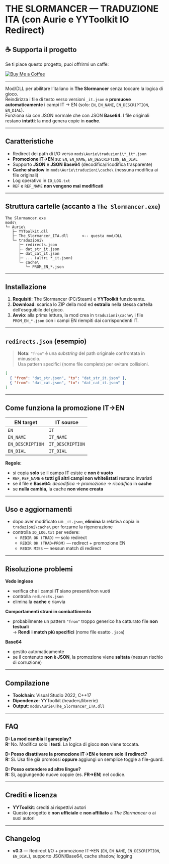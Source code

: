 # THE SLORMANCER — TRADUZIONE ITA (con Aurie e YYToolkit IO Redirect)

## ☕ Supporta il progetto

Se ti piace questo progetto, puoi offrirmi un caffè:

[![Buy Me a Coffee](https://img.shields.io/badge/Buy%20Me%20a%20Coffee-%E2%98%95-yellow?style=for-the-badge)](https://www.buymeacoffee.com/lele344)

---

Mod/DLL per abilitare l’italiano in **The Slormancer** senza toccare la logica di gioco.  
Reindirizza i file di testo verso versioni `_it.json` e **promuove automaticamente** i campi IT → EN (solo: `EN`, `EN_NAME`, `EN_DESCRIPTION`, `EN_DIAL`).  
Funziona sia con JSON normale che con JSON **Base64**. I file originali restano **intatti**: la mod genera copie in **cache**.

---

## Caratteristiche

- Redirect dei path di I/O verso `mods\Aurie\traduzioni\*_it*.json`
- **Promozione IT→EN** su: `EN`, `EN_NAME`, `EN_DESCRIPTION`, `EN_DIAL`
- Supporto **JSON** e **JSON Base64** (decodifica/ricodifica trasparente)
- **Cache shadow** in `mods\Aurie\traduzioni\cache\` (nessuna modifica ai file originali)
- Log operativo in `IO_LOG.txt`
- `REF` e `REF_NAME` **non vengono mai modificati**

---

## Struttura cartelle (accanto a `The Slormancer.exe`)

```text
The Slormancer.exe
mods\
└─ Aurie\
   ├─ YYToolkit.dll
   ├─ The_Slormancer_ITA.dll      <-- questa mod/DLL
   └─ traduzioni\
      ├─ redirects.json
      ├─ dat_str_it.json
      ├─ dat_cat_it.json
      ├─ ... (altri *_it.json)
      └─ cache\
         └─ PROM_EN_*.json
```

---

## Installazione

1. **Requisiti**: The Slormancer (PC/Steam) e **YYToolkit** funzionante.  
2. **Download**: scarica lo ZIP della mod ed **estrailo** nella stessa cartella dell’eseguibile del gioco.  
3. **Avvio**: alla prima lettura, la mod crea in `traduzioni\cache\` i file `PROM_EN_*.json` con i campi EN riempiti dai corrispondenti IT.

---

## `redirects.json` (esempio)

> **Nota**: `"from"` è una *substring* del path originale confrontata in minuscolo.  
> Usa pattern specifici (nome file completo) per evitare collisioni.

```json
[
  { "from": "dat_str.json", "to": "dat_str_it.json" },
  { "from": "dat_cat.json", "to": "dat_cat_it.json" }
]
```

---

## Come funziona la promozione IT→EN

| EN target        | IT source      |
|------------------|----------------|
| `EN`             | `IT`           |
| `EN_NAME`        | `IT_NAME`      |
| `EN_DESCRIPTION` | `IT_DESCRIPTION` |
| `EN_DIAL`        | `IT_DIAL`      |

**Regole:**
- si copia **solo** se il campo IT esiste e **non è vuoto**
- `REF`, `REF_NAME` e **tutti gli altri campi non whitelistati** restano invariati
- se il file è **Base64**: _decodifica → promozione → ricodifica_ in **cache**
- se **nulla cambia**, la cache **non viene creata**

---

## Uso e aggiornamenti

- dopo aver modificato un `_it.json`, **elimina** la relativa copia in `traduzioni\cache\` per forzarne la rigenerazione
- controlla `IO_LOG.txt` per vedere:
  - `REDIR OK (TRAD)` — solo redirect
  - `REDIR OK (TRAD+PROM)` — redirect + promozione EN
  - `REDIR MISS` — nessun match di redirect

---

## Risoluzione problemi

**Vedo inglese**
- verifica che i campi **IT** siano presenti/non vuoti  
- controlla `redirects.json`  
- elimina la **cache** e riavvia

**Comportamenti strani in combattimento**
- probabilmente un pattern `"from"` troppo generico ha catturato file **non testuali**  
  → **Rendi i match più specifici** (nome file esatto `.json`)

**Base64**
- gestito automaticamente  
- se il contenuto **non è JSON**, la promozione viene **saltata** (nessun rischio di corruzione)

---

## Compilazione

- **Toolchain**: Visual Studio 2022, C++17  
- **Dipendenze**: YYToolkit (headers/librerie)  
- **Output**: `mods\Aurie\The_Slormancer_ITA.dll`

---

## FAQ

**D: La mod cambia il gameplay?**  
**R:** No. Modifica solo i **testi**. La logica di gioco **non** viene toccata.

**D: Posso disattivare la promozione IT→EN e tenere solo il redirect?**  
**R:** Sì. Usa file già promossi **oppure** aggiungi un semplice toggle a file-guard.

**D: Posso estendere ad altre lingue?**  
**R:** Sì, aggiungendo nuove coppie (es. **FR→EN**) nel codice.

---

## Crediti e licenza

- **YYToolkit**: crediti ai rispettivi autori  
- Questo progetto è **non ufficiale** e **non affiliato** a *The Slormancer* o ai suoi autori

---

## Changelog

- **v0.3** — Redirect I/O + promozione IT→EN (`EN`, `EN_NAME`, `EN_DESCRIPTION`, `EN_DIAL`), supporto JSON/Base64, cache shadow, logging
